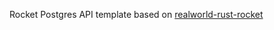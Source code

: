 Rocket Postgres API template based on [realworld-rust-rocket](https://github.com/TatriX/realworld-rust-rocket)